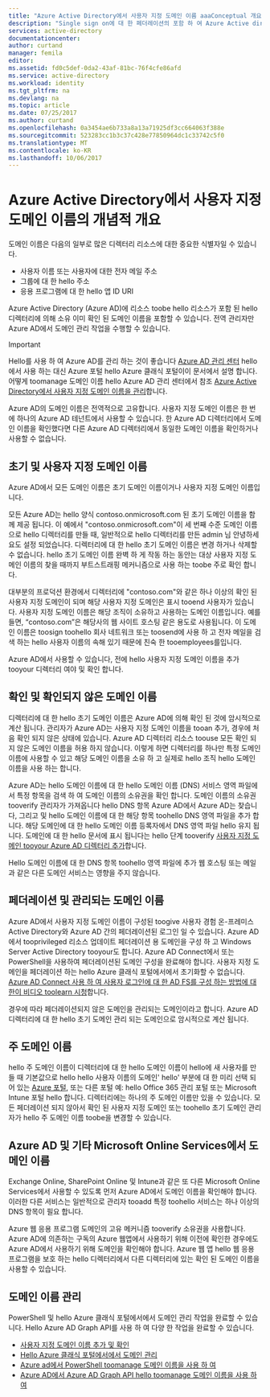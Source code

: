 ```yaml
---
title: "Azure Active Directory에서 사용자 지정 도메인 이름 aaaConceptual 개요 | Microsoft Docs"
description: "Single sign on에 대 한 페더레이션의 포함 하 여 Azure Active directory에 사용자 지정 도메인 이름을 사용 하기 위한 hello 개념적인 프레임 워크에 설명"
services: active-directory
documentationcenter: 
author: curtand
manager: femila
editor: 
ms.assetid: fd0c5def-0da2-43af-81bc-76f4cfe86afd
ms.service: active-directory
ms.workload: identity
ms.tgt_pltfrm: na
ms.devlang: na
ms.topic: article
ms.date: 07/25/2017
ms.author: curtand
ms.openlocfilehash: 0a3454ae6b733a8a13a71925df3cc664063f388e
ms.sourcegitcommit: 523283cc1b3c37c428e77850964dc1c33742c5f0
ms.translationtype: MT
ms.contentlocale: ko-KR
ms.lasthandoff: 10/06/2017
---
```

# <a name="conceptual-overview-of-custom-domain-names-in-azure-active-directory"></a>Azure Active Directory에서 사용자 지정 도메인 이름의 개념적 개요
도메인 이름은 다음의 일부로 많은 디렉터리 리소스에 대한 중요한 식별자일 수 있습니다.

* 사용자 이름 또는 사용자에 대한 전자 메일 주소
* 그룹에 대 한 hello 주소
* 응용 프로그램에 대 한 hello 앱 ID URI

Azure Active Directory (Azure AD)에 리소스 toobe hello 리소스가 포함 된 hello 디렉터리에 의해 소유 이미 확인 된 도메인 이름을 포함할 수 있습니다. 전역 관리자만 Azure AD에서 도메인 관리 작업을 수행할 수 있습니다.

> [!IMPORTANT]
> Hello를 사용 하 여 Azure AD를 관리 하는 것이 좋습니다 [Azure AD 관리 센터](https://aad.portal.azure.com) hello에서 사용 하는 대신 Azure 포털 hello Azure 클래식 포털이이 문서에서 설명 합니다. 어떻게 toomanage 도메인 이름 hello Azure AD 관리 센터에서 참조 [Azure Active Directory에서 사용자 지정 도메인 이름을 관리](active-directory-domains-manage-azure-portal.md)합니다.

Azure AD의 도메인 이름은 전역적으로 고유합니다. 사용자 지정 도메인 이름은 한 번에 하나의 Azure AD 테넌트에서 사용할 수 있습니다. 한 Azure AD 디렉터리에서 도메인 이름을 확인했다면 다른 Azure AD 디렉터리에서 동일한 도메인 이름을 확인하거나 사용할 수 없습니다.

## <a name="initial-and-custom-domain-names"></a>초기 및 사용자 지정 도메인 이름
Azure AD에서 모든 도메인 이름은 초기 도메인 이름이거나 사용자 지정 도메인 이름입니다.

모든 Azure AD는 hello 양식 contoso.onmicrosoft.com 된 초기 도메인 이름을 함께 제공 됩니다. 이 예에서 "contoso.onmicrosoft.com"이 세 번째 수준 도메인 이름으로 hello 디렉터리를 만들 때, 일반적으로 hello 디렉터리를 만든 admin 님 안녕하세요도 설정 되었습니다. 디렉터리에 대 한 hello 초기 도메인 이름은 변경 하거나 삭제할 수 없습니다. hello 초기 도메인 이름 완벽 하 게 작동 하는 동안는 대상 사용자 지정 도메인 이름의 찾을 때까지 부트스트래핑 메커니즘으로 사용 하는 toobe 주로 확인 합니다.

대부분의 프로덕션 환경에서 디렉터리에 "contoso.com"와 같은 하나 이상의 확인 된 사용자 지정 도메인이 되며 해당 사용자 지정 도메인은 표시 tooend 사용자가 있습니다. 사용자 지정 도메인 이름은 해당 조직이 소유하고 사용하는 도메인 이름입니다. 예를 들면, “contoso.com”은 해당사의 웹 사이트 호스팅 같은 용도로 사용됩니다. 이 도메인 이름은 toosign toohello 회사 네트워크 또는 toosend에 사용 하 고 전자 메일을 검색 하는 hello 사용자 이름의 속해 있기 때문에 친숙 한 tooemployees를입니다.

Azure AD에서 사용할 수 있습니다, 전에 hello 사용자 지정 도메인 이름을 추가 tooyour 디렉터리 여야 및 확인 합니다.

## <a name="verified-and-unverified-domain-names"></a>확인 및 확인되지 않은 도메인 이름
디렉터리에 대 한 hello 초기 도메인 이름은 Azure AD에 의해 확인 된 것에 암시적으로 계산 됩니다. 관리자가 Azure AD는 사용자 지정 도메인 이름을 tooan 추가, 경우에 처음 확인 되지 않은 상태에 있습니다. Azure AD 디렉터리 리소스 toouse 모든 확인 되지 않은 도메인 이름을 허용 하지 않습니다. 이렇게 하면 디렉터리를 하나만 특정 도메인 이름에 사용할 수 있고 해당 도메인 이름을 소유 하 고 실제로 hello 조직 hello 도메인 이름을 사용 하는 합니다.

Azure AD는 hello 도메인 이름에 대 한 hello 도메인 이름 (DNS) 서비스 영역 파일에서 특정 항목을 검색 하 여 도메인 이름의 소유권을 확인 합니다. 도메인 이름의 소유권 tooverify 관리자가 가져옵니다 hello DNS 항목 Azure AD에서 Azure AD는 찾습니다, 그리고 및 hello 도메인 이름에 대 한 해당 항목 toohello DNS 영역 파일을 추가 합니다. 해당 도메인에 대 한 hello 도메인 이름 등록자에서 DNS 영역 파일 hello 유지 됩니다. 도메인에 대 한 hello 문서에 표시 됩니다는 hello 단계 tooverify [사용자 지정 도메인 tooyour Azure AD 디렉터리 추가](active-directory-add-domain.md)합니다.

Hello 도메인 이름에 대 한 DNS 항목 toohello 영역 파일에 추가 웹 호스팅 또는 메일과 같은 다른 도메인 서비스는 영향을 주지 않습니다.

## <a name="federated-and-managed-domain-names"></a>페더레이션 및 관리되는 도메인 이름
Azure AD에서 사용자 지정 도메인 이름이 구성된 toogive 사용자 경험 온-프레미스 Active Directory와 Azure AD 간의 페더레이션된 로그인 일 수 있습니다. Azure AD에서 tooprivileged 리소스 업데이트 페더레이션 용 도메인을 구성 하 고 Windows Server Active Directory tooyour도 합니다. Azure AD Connect에서 또는 PowerShell을 사용하여 페더레이션된 도메인 구성을 완료해야 합니다. 사용자 지정 도메인을 페더레이션 하는 hello Azure 클래식 포털에서에서 초기화할 수 없습니다. [Azure AD Connect 사용 하 여 사용자 로그인에 대 한 AD FS를 구성 하는 방법에 대 한이 비디오 toolearn 시청](http://channel9.msdn.com/Series/Azure-Active-Directory-Videos-Demos/Configuring-AD-FS-for-user-sign-in-with-Azure-AD-Connect)합니다.

경우에 따라 페더레이션되지 않은 도메인을 관리되는 도메인이라고 합니다. Azure AD 디렉터리에 대 한 hello 초기 도메인 관리 되는 도메인으로 암시적으로 계산 됩니다.

## <a name="primary-domain-names"></a>주 도메인 이름
hello 주 도메인 이름이 디렉터리에 대 한 hello 도메인 이름이 hello에 새 사용자를 만들 때 기본값으로 hello hello 사용자 이름의 도메인' hello' 부분에 대 한 미리 선택 되어 있는 [Azure 포털](https://portal.azure.com/), 또는 다른 포털 예: hello Office 365 관리 포털 또는 Microsoft Intune 포털 hello 합니다. 디렉터리에는 하나의 주 도메인 이름만 있을 수 있습니다. 모든 페더레이션 되지 않아서 확인 된 사용자 지정 도메인 또는 toohello 초기 도메인 관리자가 hello 주 도메인 이름 toobe을 변경할 수 있습니다.

## <a name="domain-names-in-azure-ad-and-other-microsoft-online-services"></a>Azure AD 및 기타 Microsoft Online Services에서 도메인 이름
Exchange Online, SharePoint Online 및 Intune과 같은 또 다른 Microsoft Online Services에서 사용할 수 있도록 먼저 Azure AD에서 도메인 이름을 확인해야 합니다. 이러한 다른 서비스는 일반적으로 관리자 tooadd 특정 toohello 서비스는 하나 이상의 DNS 항목이 필요 합니다.

Azure 웹 응용 프로그램 도메인의 고유 메커니즘 tooverify 소유권을 사용합니다. Azure AD에 의존하는 구독의 Azure 웹앱에서 사용하기 위해 이전에 확인한 경우에도 Azure AD에서 사용하기 위해 도메인을 확인해야 합니다. Azure 웹 앱 hello 웹 응용 프로그램을 보호 하는 hello 디렉터리에서 다른 디렉터리에 있는 확인 된 도메인 이름을 사용할 수 있습니다.

## <a name="managing-domain-names"></a>도메인 이름 관리
PowerShell 및 hello Azure 클래식 포털에서에서 도메인 관리 작업을 완료할 수 있습니다. Hello Azure AD Graph API를 사용 하 여 다양 한 작업을 완료할 수 있습니다.

* [사용자 지정 도메인 이름 추가 및 확인](active-directory-add-domain.md)
* [Hello Azure 클래식 포털에서에서 도메인 관리](active-directory-add-manage-domain-names.md)
* [Azure ad에서 PowerShell toomanage 도메인 이름을 사용 하 여](https://msdn.microsoft.com/library/azure/e1ef403f-3347-4409-8f46-d72dafa116e0#BKMK_ManageDomains)
* [Azure AD에서 Azure AD Graph API hello toomanage 도메인 이름을 사용 하 여](https://msdn.microsoft.com/Library/Azure/Ad/Graph/api/domains-operations)

